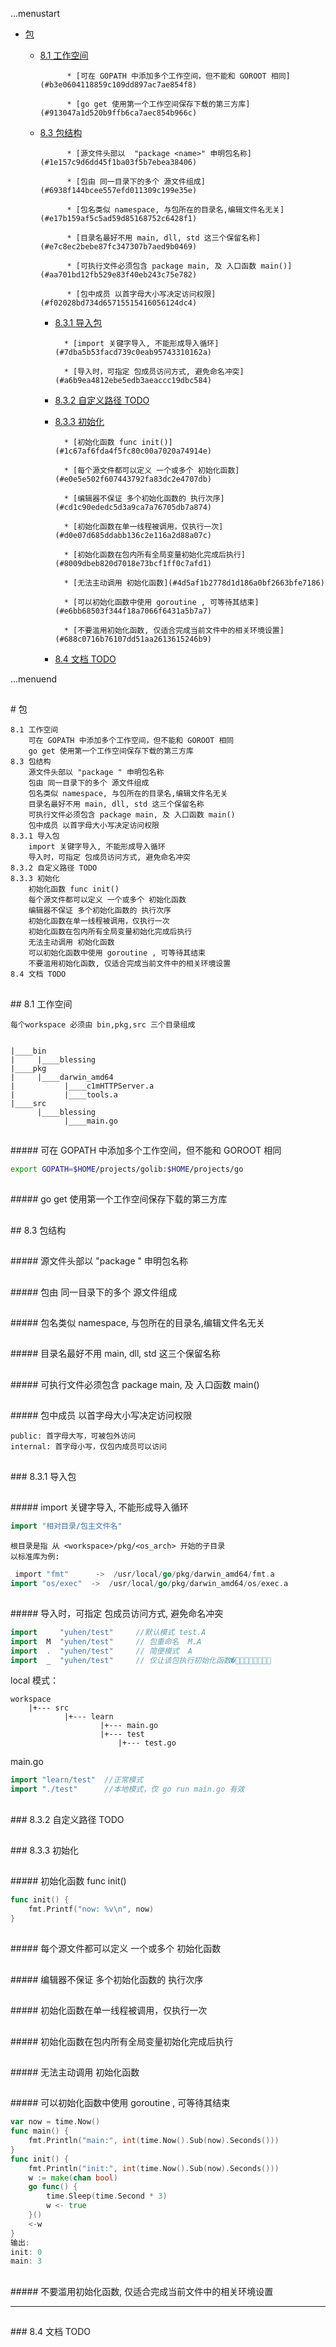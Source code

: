 ...menustart

 * [包](#5442dfce9bae4548d3851889266c5381)

	 * [8.1 工作空间](#de9cc15b3a9e2ba75fda079cc5b28e1f)

				 * [可在 GOPATH 中添加多个工作空间，但不能和 GOROOT 相同](#b3e0604118859c109dd897ac7ae854f8)

				 * [go get 使用第一个工作空间保存下载的第三方库](#913047a1d520b9ffb6ca7aec854b966c)

	 * [8.3 包结构](#0dbeeae9f285bcc430fd68fe456e41b3)

				 * [源文件头部以  "package <name>" 申明包名称](#1e157c9d6dd45f1ba03f5b7ebea38406)

				 * [包由 同一目录下的多个 源文件组成](#6938f144bcee557efd011309c199e35e)

				 * [包名类似 namespace, 与包所在的目录名,编辑文件名无关](#e17b159af5c5ad59d85168752c6428f1)

				 * [目录名最好不用 main, dll, std 这三个保留名称](#e7c8ec2bebe87fc347307b7aed9b0469)

				 * [可执行文件必须包含 package main, 及 入口函数 main()](#aa701bd12fb529e83f40eb243c75e782)

				 * [包中成员 以首字母大小写决定访问权限](#f02028bd734d65715515416056124dc4)

		 * [8.3.1 导入包](#f62e6d06725318423ee08bd8a4ed2e7d)

				 * [import 关键字导入, 不能形成导入循环](#7dba5b53facd739c0eab95743310162a)

				 * [导入时，可指定 包成员访问方式, 避免命名冲突](#a6b9ea4812ebe5edb3aeaccc19dbc584)

		 * [8.3.2 自定义路径 TODO](#bc316ed1f50721e986d3778dbb98900c)

		 * [8.3.3 初始化](#bd32478b325dcb90a9aa82078eb68e07)

				 * [初始化函数 func init()](#1c67af6fda4f5fc80c00a7020a74914e)

				 * [每个源文件都可以定义 一个或多个 初始化函数](#e0e5e502f607443792fa83dc2e4707db)

				 * [编辑器不保证 多个初始化函数的 执行次序](#cd1c90ededc5d3a9ca7a76705db7a874)

				 * [初始化函数在单一线程被调用，仅执行一次](#d0e07d685ddabb136c2e116a2d88a07c)

				 * [初始化函数在包内所有全局变量初始化完成后执行](#8009dbeb820d7018e73bcf1ff0c7afd1)

				 * [无法主动调用 初始化函数](#4d5af1b2778d1d186a0bf2663bfe7186)

				 * [可以初始化函数中使用 goroutine , 可等待其结束](#e6bb68503f344f18a7066f6431a5b7a7)

				 * [不要滥用初始化函数, 仅适合完成当前文件中的相关环境设置](#688c0716b76107dd51aa2613615246b9)

		 * [8.4 文档 TODO](#b99256f3c5776118ab291be9233de98d)


...menuend


<h2 id="5442dfce9bae4548d3851889266c5381"></h2>
# 包


    8.1 工作空间
        可在 GOPATH 中添加多个工作空间，但不能和 GOROOT 相同
        go get 使用第一个工作空间保存下载的第三方库
    8.3 包结构
        源文件头部以 "package " 申明包名称
        包由 同一目录下的多个 源文件组成
        包名类似 namespace, 与包所在的目录名,编辑文件名无关
        目录名最好不用 main, dll, std 这三个保留名称
        可执行文件必须包含 package main, 及 入口函数 main()
        包中成员 以首字母大小写决定访问权限
    8.3.1 导入包
        import 关键字导入, 不能形成导入循环
        导入时，可指定 包成员访问方式, 避免命名冲突
    8.3.2 自定义路径 TODO
    8.3.3 初始化
        初始化函数 func init()
        每个源文件都可以定义 一个或多个 初始化函数
        编辑器不保证 多个初始化函数的 执行次序
        初始化函数在单一线程被调用，仅执行一次
        初始化函数在包内所有全局变量初始化完成后执行
        无法主动调用 初始化函数
        可以初始化函数中使用 goroutine , 可等待其结束
        不要滥用初始化函数, 仅适合完成当前文件中的相关环境设置
    8.4 文档 TODO


<h2 id="de9cc15b3a9e2ba75fda079cc5b28e1f"></h2>
## 8.1 工作空间

    每个workspace 必须由 bin,pkg,src 三个目录组成


    |____bin
    |     |____blessing
    |____pkg
    |     |____darwin_amd64
    |           |____c1mHTTPServer.a
    |           |____tools.a
    |____src
          |____blessing
                |____main.go


<h2 id="b3e0604118859c109dd897ac7ae854f8"></h2>
##### 可在 GOPATH 中添加多个工作空间，但不能和 GOROOT 相同

```bash
export GOPATH=$HOME/projects/golib:$HOME/projects/go
```

<h2 id="913047a1d520b9ffb6ca7aec854b966c"></h2>
##### go get 使用第一个工作空间保存下载的第三方库


<h2 id="0dbeeae9f285bcc430fd68fe456e41b3"></h2>
## 8.3 包结构

<h2 id="1e157c9d6dd45f1ba03f5b7ebea38406"></h2>
##### 源文件头部以  "package <name>" 申明包名称
<h2 id="6938f144bcee557efd011309c199e35e"></h2>
##### 包由 同一目录下的多个 源文件组成
<h2 id="e17b159af5c5ad59d85168752c6428f1"></h2>
##### 包名类似 namespace, 与包所在的目录名,编辑文件名无关
<h2 id="e7c8ec2bebe87fc347307b7aed9b0469"></h2>
##### 目录名最好不用 main, dll, std 这三个保留名称
<h2 id="aa701bd12fb529e83f40eb243c75e782"></h2>
##### 可执行文件必须包含 package main, 及 入口函数 main()
<h2 id="f02028bd734d65715515416056124dc4"></h2>
##### 包中成员 以首字母大小写决定访问权限

    public: 首字母大写，可被包外访问
    internal: 首字母小写，仅包内成员可以访问

<h2 id="f62e6d06725318423ee08bd8a4ed2e7d"></h2>
### 8.3.1 导入包

<h2 id="7dba5b53facd739c0eab95743310162a"></h2>
##### import 关键字导入, 不能形成导入循环

```go
import "相对目录/包主文件名"
```

    根目录是指 从 <workspace>/pkg/<os_arch> 开始的子目录
    以标准库为例:

```go
￼import "fmt"      ->  /usr/local/go/pkg/darwin_amd64/fmt.a
import "os/exec"  ->  /usr/local/go/pkg/darwin_amd64/os/exec.a
```

<h2 id="a6b9ea4812ebe5edb3aeaccc19dbc584"></h2>
##### 导入时，可指定 包成员访问方式, 避免命名冲突

```go
import     "yuhen/test"     //默认模式 test.A
import  M  "yuhen/test"     // 包重命名  M.A
import  .  "yuhen/test"     // 简便模式  A
import  _  "yuhen/test"     // 仅让该包执行初始化函数�􏱍􏱎􏴄􏳷􏳔􏳃􏰃􏰌
```

local 模式：

    workspace
        |+--- src
                |+--- learn
                        |+--- main.go 
                        |+--- test
                            |+--- test.go


main.go
```go
import "learn/test"  //正常模式
import "./test"      //本地模式，仅 go run main.go 有效
```


<h2 id="bc316ed1f50721e986d3778dbb98900c"></h2>
### 8.3.2 自定义路径 TODO

<h2 id="bd32478b325dcb90a9aa82078eb68e07"></h2>
### 8.3.3 初始化

<h2 id="1c67af6fda4f5fc80c00a7020a74914e"></h2>
##### 初始化函数 func init() 

```go
func init() {
    fmt.Printf("now: %v\n", now)
}
```

<h2 id="e0e5e502f607443792fa83dc2e4707db"></h2>
##### 每个源文件都可以定义 一个或多个 初始化函数
<h2 id="cd1c90ededc5d3a9ca7a76705db7a874"></h2>
##### 编辑器不保证 多个初始化函数的 执行次序
<h2 id="d0e07d685ddabb136c2e116a2d88a07c"></h2>
##### 初始化函数在单一线程被调用，仅执行一次
<h2 id="8009dbeb820d7018e73bcf1ff0c7afd1"></h2>
##### 初始化函数在包内所有全局变量初始化完成后执行
<h2 id="4d5af1b2778d1d186a0bf2663bfe7186"></h2>
##### 无法主动调用 初始化函数
<h2 id="e6bb68503f344f18a7066f6431a5b7a7"></h2>
##### 可以初始化函数中使用 goroutine , 可等待其结束

```go
var now = time.Now()
func main() {
    fmt.Println("main:", int(time.Now().Sub(now).Seconds()))
}
func init() {
    fmt.Println("init:", int(time.Now().Sub(now).Seconds()))
    w := make(chan bool)
    go func() {
        time.Sleep(time.Second * 3)
        w <- true
    }()
    <-w 
}
输出:
init: 0
main: 3
```

<h2 id="688c0716b76107dd51aa2613615246b9"></h2>
##### 不要滥用初始化函数, 仅适合完成当前文件中的相关环境设置

---

<h2 id="b99256f3c5776118ab291be9233de98d"></h2>
### 8.4 文档 TODO

